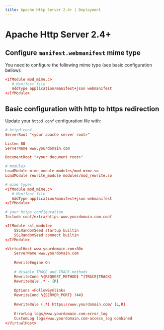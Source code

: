 ```yaml
---
title: Apache Http Server 2.4+ | Deployment
---
```


# Apache Http Server 2.4+

## Configure `manifest.webmanifest` mime type

You need to configure the following mime type (see basic configuration bellow):
```conf
<IfModule mod_mime.c>
   # Manifest file
   AddType application/manifest+json webmanifest
</IfModule>
```

## Basic configuration with http to https redirection

Update your `httpd.conf` configuration file with:

```conf
# httpd.conf
ServerRoot "<your apache server root>"

Listen 80
ServerName www.yourdomain.com

DocumentRoot "<your document root>"

# modules
LoadModule mime_module modules/mod_mime.so
LoadModule rewrite_module modules/mod_rewrite.so

# mime types
<IfModule mod_mime.c>
   # Manifest file
   AddType application/manifest+json webmanifest
</IfModule>

# your https configuration
Include conf/extra/https-www.yourdomain.com.conf

<IfModule ssl_module>
    SSLRandomSeed startup builtin
    SSLRandomSeed connect builtin
</IfModule>

<VirtualHost www.yourdomain.com:80>
    ServerName www.yourdomain.com
    
    RewriteEngine On
    
    # disable TRACE and TRACK methods
    RewriteCond %{REQUEST_METHOD} ^(TRACE|TRACK)
    RewriteRule .* - [F]
    
    Options +FollowSymlinks
    RewriteCond %{SERVER_PORT} !443
    
    RewriteRule (.*) https://www.yourdomain.com/ [L,R]
    
    ErrorLog logs/www.yourdomain.com-error_log
    CustomLog logs/www.yourdomain.com-access_log combined
</VirtualHost>
```
